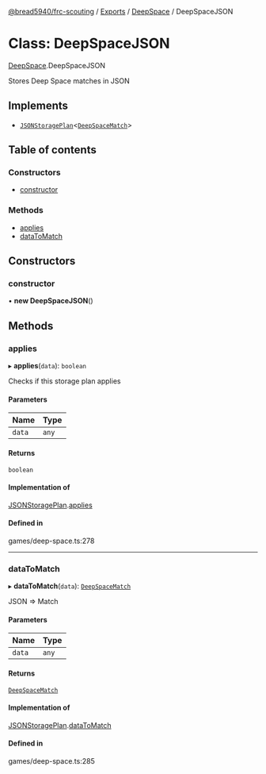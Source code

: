 [@bread5940/frc-scouting](../README.md) / [Exports](../modules.md) / [DeepSpace](../modules/DeepSpace.md) / DeepSpaceJSON

# Class: DeepSpaceJSON

[DeepSpace](../modules/DeepSpace.md).DeepSpaceJSON

Stores Deep Space matches in JSON

## Implements

- [`JSONStoragePlan`](../interfaces/JSONStoragePlan.md)<[`DeepSpaceMatch`](DeepSpace.DeepSpaceMatch.md)\>

## Table of contents

### Constructors

- [constructor](DeepSpace.DeepSpaceJSON.md#constructor)

### Methods

- [applies](DeepSpace.DeepSpaceJSON.md#applies)
- [dataToMatch](DeepSpace.DeepSpaceJSON.md#datatomatch)

## Constructors

### constructor

• **new DeepSpaceJSON**()

## Methods

### applies

▸ **applies**(`data`): `boolean`

Checks if this storage plan applies

#### Parameters

| Name | Type |
| :------ | :------ |
| `data` | `any` |

#### Returns

`boolean`

#### Implementation of

[JSONStoragePlan](../interfaces/JSONStoragePlan.md).[applies](../interfaces/JSONStoragePlan.md#applies)

#### Defined in

games/deep-space.ts:278

___

### dataToMatch

▸ **dataToMatch**(`data`): [`DeepSpaceMatch`](DeepSpace.DeepSpaceMatch.md)

JSON => Match

#### Parameters

| Name | Type |
| :------ | :------ |
| `data` | `any` |

#### Returns

[`DeepSpaceMatch`](DeepSpace.DeepSpaceMatch.md)

#### Implementation of

[JSONStoragePlan](../interfaces/JSONStoragePlan.md).[dataToMatch](../interfaces/JSONStoragePlan.md#datatomatch)

#### Defined in

games/deep-space.ts:285

